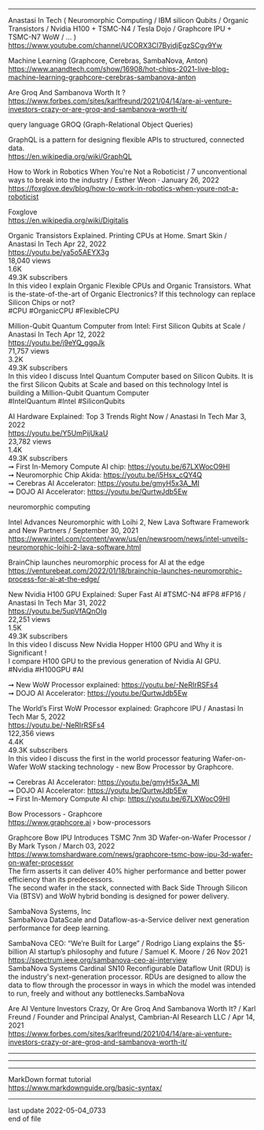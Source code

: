   
  
  
-------------------------  
  
Anastasi In Tech ( Neuromorphic Computing / IBM silicon Qubits  / Organic Transistors / Nvidia H100 + TSMC-N4 / Tesla Dojo / Graphcore IPU + TSMC-N7 WoW / ... )  
  https://www.youtube.com/channel/UCORX3Cl7ByidjEgzSCgv9Yw  
  
Machine Learning (Graphcore, Cerebras, SambaNova, Anton)  
  https://www.anandtech.com/show/16908/hot-chips-2021-live-blog-machine-learning-graphcore-cerebras-sambanova-anton  
  
Are Groq And Sambanova Worth It ?  
  https://www.forbes.com/sites/karlfreund/2021/04/14/are-ai-venture-investors-crazy-or-are-groq-and-sambanova-worth-it/  
  
  
query language GROQ (Graph-Relational Object Queries)   
  
GraphQL is a pattern for designing flexible APIs to structured, connected data.   
  https://en.wikipedia.org/wiki/GraphQL  
  
  
How to Work in Robotics When You're Not a Roboticist / 7 unconventional ways to break into the industry / Esther Weon ·  January 26, 2022  
  https://foxglove.dev/blog/how-to-work-in-robotics-when-youre-not-a-roboticist  
  
Foxglove  
  https://en.wikipedia.org/wiki/Digitalis  
  
  
Organic Transistors Explained. Printing CPUs at Home. Smart Skin / Anastasi In Tech Apr 22, 2022  
https://youtu.be/ya5o5AEYX3g  
18,040 views  
1.6K  
49.3K subscribers  
In this video I explain Organic Flexible CPUs and Organic Transistors. What is the-state-of-the-art of Organic Electronics? If this technology can replace Silicon Chips or not?  
#CPU #OrganicCPU #FlexibleCPU  
  
  
Million-Qubit Quantum Computer from Intel: First Silicon Qubits at Scale / Anastasi In Tech Apr 12, 2022  
https://youtu.be/j9eYQ_ggqJk  
71,757 views  
3.2K  
49.3K subscribers  
In this video I discuss Intel Quantum Computer based on Silicon Qubits. It is the first Silicon Qubits at Scale and based on this technology Intel is building a Million-Qubit Quantum Computer  
#IntelQuantum #Intel #SiliconQubits  
  
  
AI Hardware Explained: Top 3 Trends Right Now / Anastasi In Tech Mar 3, 2022  
https://youtu.be/Y5UmPijUkaU  
23,782 views  
1.4K  
49.3K subscribers  
➞ First In-Memory Compute AI chip: https://youtu.be/67LXWocO9HI  
➞ Neuromorphic Chip Akida: https://youtu.be/i5Hsx_cQY4Q  
➞ Cerebras AI Accelerator: https://youtu.be/gmyH5x3A_MI  
➞ DOJO AI Accelerator: https://youtu.be/QurtwJdb5Ew  
  
neuromorphic computing  
  
Intel Advances Neuromorphic with Loihi 2, New Lava Software Framework and New Partners / September 30, 2021  
  https://www.intel.com/content/www/us/en/newsroom/news/intel-unveils-neuromorphic-loihi-2-lava-software.html  
  
BrainChip launches neuromorphic process for AI at the edge  
  https://venturebeat.com/2022/01/18/brainchip-launches-neuromorphic-process-for-ai-at-the-edge/  
  
  
New Nvidia H100 GPU Explained: Super Fast AI #TSMC-N4 #FP8 #FP16 / Anastasi In Tech Mar 31, 2022  
https://youtu.be/5upVfAQnOIg  
22,251 views  
1.5K  
49.3K subscribers  
In this video I discuss New Nvidia Hopper H100 GPU and Why it is Significant !  
I compare H100 GPU to the previous generation of Nvidia AI GPU.  
#Nvidia #H100GPU #AI  
  
➞ New WoW Processor explained: https://youtu.be/-NeRIrRSFs4  
➞ DOJO AI Accelerator: https://youtu.be/QurtwJdb5Ew  
  
  
The World’s First WoW Processor explained: Graphcore IPU / Anastasi In Tech Mar 5, 2022  
https://youtu.be/-NeRIrRSFs4  
122,356 views  
4.4K  
49.3K subscribers  
In this video I discuss the first in the world processor featuring Wafer-on-Wafer WoW stacking technology - new Bow Processor by Graphcore.   
  
➞ Cerebras AI Accelerator: https://youtu.be/gmyH5x3A_MI  
➞ DOJO AI Accelerator: https://youtu.be/QurtwJdb5Ew  
➞ First In-Memory Compute AI chip: https://youtu.be/67LXWocO9HI  
  
Bow Processors - Graphcore  
https://www.graphcore.ai › bow-processors  
  
Graphcore Bow IPU Introduces TSMC 7nm 3D Wafer-on-Wafer Processor / By Mark Tyson / March 03, 2022  
  https://www.tomshardware.com/news/graphcore-tsmc-bow-ipu-3d-wafer-on-wafer-processor  
	The firm asserts it can deliver 40% higher performance and better power efficiency than its predecessors.  
	The second wafer in the stack, connected with Back Side Through Silicon Via (BTSV) and WoW hybrid bonding is designed for power delivery.  
  
  
SambaNova Systems, Inc  
  SambaNova DataScale and Dataflow-as-a-Service deliver next generation performance for deep learning.  
  
SambaNova CEO: “We’re Built for Large” / Rodrigo Liang explains the $5-billion AI startup’s philosophy and future / Samuel K. Moore / 26 Nov 2021   
  https://spectrum.ieee.org/sambanova-ceo-ai-interview  
	 SambaNova Systems Cardinal SN10 Reconfigurable Dataflow Unit (RDU) is the industry's next-generation processor. RDUs are designed to allow the data to flow through the processor in ways in which the model was intended to run, freely and without any bottlenecks.SambaNova   
  
  
Are AI Venture Investors Crazy, Or Are Groq And Sambanova Worth It? / Karl Freund / Founder and Principal Analyst, Cambrian-AI Research LLC / Apr 14, 2021  
  https://www.forbes.com/sites/karlfreund/2021/04/14/are-ai-venture-investors-crazy-or-are-groq-and-sambanova-worth-it/  
  
  
  
-------------------------  

-------------------------  

-------------------------  
  
MarkDown format tutorial  
  https://www.markdownguide.org/basic-syntax/  
  
  
-------------------------  
last update 2022-05-04_0733  
end of file  
